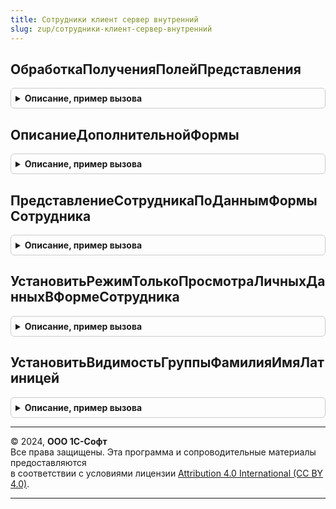 ```yaml
---
title: Сотрудники клиент сервер внутренний
slug: zup/сотрудники-клиент-сервер-внутренний
---
```



## ОбработкаПолученияПолейПредставления
<details style="margin: 1em 0; padding: 0.5em; border: 1px solid #ccc; border-radius: 6px;">

<summary style="font-weight: bold; cursor: pointer;">Описание, пример вызова</summary>

```bsl

Процедура ОбработкаПолученияПолейПредставления(Поля, СтандартнаяОбработка) Экспорт
```

Пример вызова
```bsl
СотрудникиКлиентСерверВнутренний.ОбработкаПолученияПолейПредставления(Поля, СтандартнаяОбработка) 
```
</details>

## ОписаниеДополнительнойФормы
<details style="margin: 1em 0; padding: 0.5em; border: 1px solid #ccc; border-radius: 6px;">

<summary style="font-weight: bold; cursor: pointer;">Описание, пример вызова</summary>

```bsl

Функция ОписаниеДополнительнойФормы(ИмяОткрываемойФормы) Экспорт
```

Пример вызова
```bsl
Результат = СотрудникиКлиентСерверВнутренний.ОписаниеДополнительнойФормы(ИмяОткрываемойФормы) 
```
</details>

## ПредставлениеСотрудникаПоДаннымФормыСотрудника
<details style="margin: 1em 0; padding: 0.5em; border: 1px solid #ccc; border-radius: 6px;">

<summary style="font-weight: bold; cursor: pointer;">Описание, пример вызова</summary>

```bsl

Функция ПредставлениеСотрудникаПоДаннымФормыСотрудника(Форма) Экспорт
```

Пример вызова
```bsl
Результат = СотрудникиКлиентСерверВнутренний.ПредставлениеСотрудникаПоДаннымФормыСотрудника(Форма) 
```
</details>

## УстановитьРежимТолькоПросмотраЛичныхДанныхВФормеСотрудника
<details style="margin: 1em 0; padding: 0.5em; border: 1px solid #ccc; border-radius: 6px;">

<summary style="font-weight: bold; cursor: pointer;">Описание, пример вызова</summary>

```bsl

Процедура УстановитьРежимТолькоПросмотраЛичныхДанныхВФормеСотрудника(Форма) Экспорт
```

Пример вызова
```bsl
СотрудникиКлиентСерверВнутренний.УстановитьРежимТолькоПросмотраЛичныхДанныхВФормеСотрудника(Форма) 
```
</details>

## УстановитьВидимостьГруппыФамилияИмяЛатиницей
<details style="margin: 1em 0; padding: 0.5em; border: 1px solid #ccc; border-radius: 6px;">

<summary style="font-weight: bold; cursor: pointer;">Описание, пример вызова</summary>

```bsl

Процедура УстановитьВидимостьГруппыФамилияИмяЛатиницей(Форма, ПутьКДанным) Экспорт
```

Пример вызова
```bsl
СотрудникиКлиентСерверВнутренний.УстановитьВидимостьГруппыФамилияИмяЛатиницей(Форма, ПутьКДанным) 
```
</details>

---

© 2024, **ООО 1С-Софт**  
Все права защищены. Эта программа и сопроводительные материалы предоставляются  
в соответствии с условиями лицензии [Attribution 4.0 International (CC BY 4.0)](https://creativecommons.org/licenses/by/4.0/legalcode).

---
